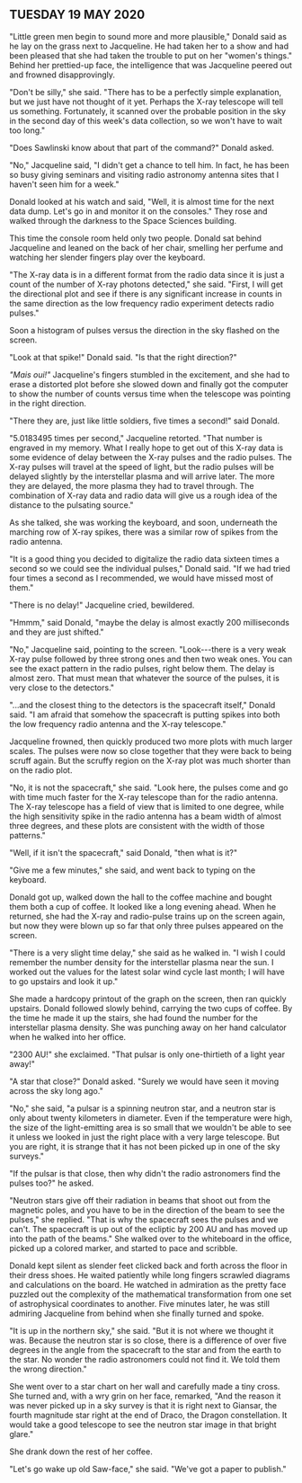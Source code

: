## TUESDAY 19 MAY 2020
"Little green men begin to sound more and more plausible," Donald said as he lay on the grass next to Jacqueline. He had taken her to a show and had been pleased that she had taken the trouble to put on her "women's things." Behind her prettied-up face, the intelligence that was Jacqueline peered out and frowned disapprovingly.

"Don't be silly," she said. "There has to be a perfectly simple explanation, but we just have not thought of it yet. Perhaps the X-ray telescope will tell us something. Fortunately, it scanned over the probable position in the sky in the second day of this week's data collection, so we won't have to wait too long."

"Does Sawlinski know about that part of the command?" Donald asked.

"No," Jacqueline said, "I didn't get a chance to tell him. In fact, he has been so busy giving seminars and visiting radio astronomy antenna sites that I haven't seen him for a week."

Donald looked at his watch and said, "Well, it is almost time for the next data dump. Let's go in and monitor it on the consoles." They rose and walked through the darkness to the Space Sciences building.

This time the console room held only two people. Donald sat behind Jacqueline and leaned on the back of her chair, smelling her perfume and watching her slender fingers play over the keyboard.

"The X-ray data is in a different format from the radio data since it is just a count of the number of X-ray photons detected," she said. "First, I will get the directional plot and see if there is any significant increase in counts in the same direction as the low frequency radio experiment detects radio pulses."

Soon a histogram of pulses versus the direction in the sky flashed on the screen.

"Look at that spike!" Donald said. "Is that the right direction?"

_"Mais oui!"_ Jacqueline's fingers stumbled in the excitement, and she had to erase a distorted plot before she slowed down and finally got the computer to show the number of counts versus time when the telescope was pointing in the right direction.

"There they are, just like little soldiers, five times a second!" said Donald.

"5.0183495 times per second," Jacqueline retorted. "That number is engraved in my memory. What I really hope to get out of this X-ray data is some evidence of delay between the X-ray pulses and the radio pulses. The X-ray pulses will travel at the speed of light, but the radio pulses will be delayed slightly by the interstellar plasma and will arrive later. The more they are delayed, the more plasma they had to travel through. The combination of X-ray data and radio data will give us a rough idea of the distance to the pulsating source."

As she talked, she was working the keyboard, and soon, underneath the marching row of X-ray spikes, there was a similar row of spikes from the radio antenna.

"It is a good thing you decided to digitalize the radio data sixteen times a second so we could see the individual pulses," Donald said. "If we had tried four times a second as I recommended, we would have missed most of them."

"There is no delay!" Jacqueline cried, bewildered.

"Hmmm," said Donald, "maybe the delay is almost exactly 200 milliseconds and they are just shifted."

"No," Jacqueline said, pointing to the screen. "Look---there is a very weak X-ray pulse followed by three strong ones and then two weak ones. You can see the exact pattern in the radio pulses, right below them. The delay is almost zero. That must mean that whatever the source of the pulses, it is very close to the detectors."

"...and the closest thing to the detectors is the spacecraft itself," Donald said. "I am afraid that somehow the spacecraft is putting spikes into both the low frequency radio antenna and the X-ray telescope."

Jacqueline frowned, then quickly produced two more plots with much larger scales. The pulses were now so close together that they were back to being scruff again. But the scruffy region on the X-ray plot was much shorter than on the radio plot.

"No, it is not the spacecraft," she said. "Look here, the pulses come and go with time much faster for the X-ray telescope than for the radio antenna. The X-ray telescope has a field of view that is limited to one degree, while the high sensitivity spike in the radio antenna has a beam width of almost three degrees, and these plots are consistent with the width of those patterns."

"Well, if it isn't the spacecraft," said Donald, "then what is it?"

"Give me a few minutes," she said, and went back to typing on the keyboard.

Donald got up, walked down the hall to the coffee machine and bought them both a cup of coffee. It looked like a long evening ahead. When he returned, she had the X-ray and radio-pulse trains up on the screen again, but now they were blown up so far that only three pulses appeared on the screen.

"There is a very slight time delay," she said as he walked in. "I wish I could remember the number density for the interstellar plasma near the sun. I worked out the values for the latest solar wind cycle last month; I will have to go upstairs and look it up."

She made a hardcopy printout of the graph on the screen, then ran quickly upstairs. Donald followed slowly behind, carrying the two cups of coffee. By the time he made it up the stairs, she had found the number for the interstellar plasma density. She was punching away on her hand calculator when he walked into her office.

"2300 AU!" she exclaimed. "That pulsar is only one-thirtieth of a light year away!"

"A star that close?" Donald asked. "Surely we would have seen it moving across the sky long ago."

"No," she said, "a pulsar is a spinning neutron star, and a neutron star is only about twenty kilometers in diameter. Even if the temperature were high, the size of the light-emitting area is so small that we wouldn't be able to see it unless we looked in just the right place with a very large telescope. But you are right, it is strange that it has not been picked up in one of the sky surveys."

"If the pulsar is that close, then why didn't the radio astronomers find the pulses too?" he asked.

"Neutron stars give off their radiation in beams that shoot out from the magnetic poles, and you have to be in the direction of the beam to see the pulses," she replied. "That is why the spacecraft sees the pulses and we can't. The spacecraft is up out of the ecliptic by 200 AU and has moved up into the path of the beams." She walked over to the whiteboard in the office, picked up a colored marker, and started to pace and scribble.

Donald kept silent as slender feet clicked back and forth across the floor in their dress shoes. He waited patiently while long fingers scrawled diagrams and calculations on the board. He watched in admiration as the pretty face puzzled out the complexity of the mathematical transformation from one set of astrophysical coordinates to another. Five minutes later, he was still admiring Jacqueline from behind when she finally turned and spoke.

"It is up in the northern sky," she said. "But it is not where we thought it was. Because the neutron star is so close, there is a difference of over five degrees in the angle from the spacecraft to the star and from the earth to the star. No wonder the radio astronomers could not find it. We told them the wrong direction."

She went over to a star chart on her wall and carefully made a tiny cross. She turned and, with a wry grin on her face, remarked, "And the reason it was never picked up in a sky survey is that it is right next to Giansar, the fourth magnitude star right at the end of Draco, the Dragon constellation. It would take a good telescope to see the neutron star image in that bright glare."

She drank down the rest of her coffee.

"Let's go wake up old Saw-face," she said. "We've got a paper to publish."